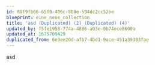 ```yaml
---
id: 89f9fb66-65f0-406c-8b8e-594dc2cc52be
blueprint: eine_neue_collection
title: 'asd (Duplicated) (2) (Duplicated) (4)'
updated_by: f5fe1958-774a-4886-a03e-0b74ece8600a
updated_at: 1675709429
duplicated_from: 6e3ee20d-afb7-4bd1-9ace-451a39303fae
---
```

asd